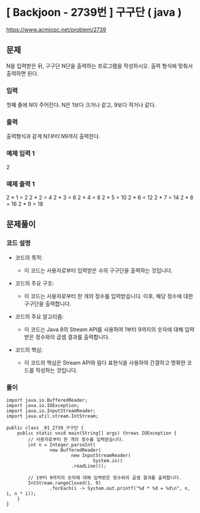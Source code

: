 # \[ Backjoon - 2739번 \] 구구단 ( java )
https://www.acmicpc.net/problem/2739
## 문제

N을 입력받은 뒤, 구구단 N단을 출력하는 프로그램을 작성하시오. 출력 형식에 맞춰서 출력하면 된다.

### 입력

첫째 줄에 N이 주어진다. N은 1보다 크거나 같고, 9보다 작거나 같다.

### 출력

출력형식과 같게 N*1부터 N*9까지 출력한다.

### 예제 입력 1 
2

### 예제 출력 1 
2 * 1 = 2
2 * 2 = 4
2 * 3 = 6
2 * 4 = 8
2 * 5 = 10
2 * 6 = 12
2 * 7 = 14
2 * 8 = 16
2 * 9 = 18

## 문제풀이
### 코드 설명
- 코드의 목적:
    
    - 이 코드는 사용자로부터 입력받은 수의 구구단을 출력하는 것입니다.
- 코드의 주요 구조:
    
    - 이 코드는 사용자로부터 한 개의 정수를 입력받습니다. 이후, 해당 정수에 대한 구구단을 출력합니다.
- 코드의 주요 알고리즘:
    
    - 이 코드는 Java 8의 Stream API를 사용하여 1부터 9까지의 숫자에 대해 입력받은 정수와의 곱셈 결과를 출력합니다.
- 코드의 핵심:
    
    - 이 코드의 핵심은 Stream API와 람다 표현식을 사용하여 간결하고 명확한 코드를 작성하는 것입니다.

### 풀이

```
import java.io.BufferedReader;
import java.io.IOException;
import java.io.InputStreamReader;
import java.util.stream.IntStream;

public class _01_2739_구구단 {
    public static void main(String[] args) throws IOException {
        // 사용자로부터 한 개의 정수를 입력받습니다.
        int n = Integer.parseInt(
                new BufferedReader(
                        new InputStreamReader(
                                System.in))
                        .readLine());
        
        // 1부터 9까지의 숫자에 대해 입력받은 정수와의 곱셈 결과를 출력합니다.
        IntStream.rangeClosed(1, 9)
                .forEach(i -> System.out.printf("%d * %d = %d\n", n, i, n * i));
    }
}
```
